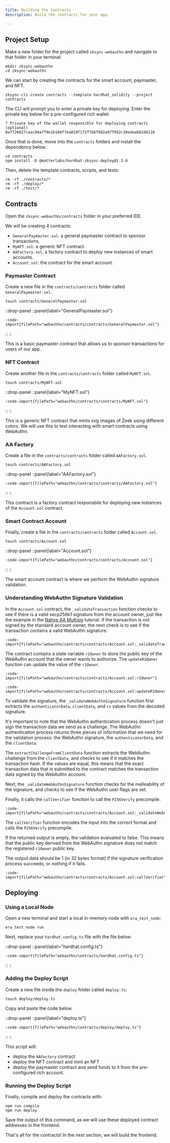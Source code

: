 ```yaml
---
title: Building the Contracts
description: Build the contracts for your app.

---
```


## Project Setup

Make a new folder for the project called `zksync-webauthn` and navigate to that folder in your terminal:

```shell
mkdir zksync-webauthn
cd zksync-webauthn
```

We can start by creating the contracts for the smart account, paymaster, and NFT.

```shell
zksync-cli create contracts --template hardhat_solidity --project contracts
```

The CLI will prompt you to enter a private key for deploying.
Enter the private key below for a pre-configured rich wallet:

```shell
? Private key of the wallet responsible for deploying contracts (optional)
0x7726827caac94a7f9e1b160f7ea819f172f7b6f9d2a97f992c38edeab82d4110
```

Once that is done, move into the `contracts` folders and
install the dependency below:

```shell
cd contracts
npm install -D @matterlabs/hardhat-zksync-deploy@1.3.0
```

Then, delete the template contracts, scripts, and tests:

```shell
rm -rf ./contracts/*
rm -rf ./deploy/*
rm -rf ./test/*
```

## Contracts

Open the `zksync-webauthn/contracts` folder in your preferred IDE.

We will be creating 4 contracts:

- `GeneralPaymaster.sol`: a general paymaster contract to sponsor transactions.
- `MyNFT.sol`: a generic NFT contract.
- `AAFactory.sol`: a factory contract to deploy new instances of smart accounts.
- `Account.sol`: the contract for the smart account.

### Paymaster Contract

Create a new file in the `contracts/contracts` folder called `GeneralPaymaster.sol`.

```shell
touch contracts/GeneralPaymaster.sol
```

::drop-panel
::panel{label="GeneralPaymaster.sol"}

```solidity [contracts/GeneralPaymaster.sol]
:code-import{filePath="webauthn/contracts/contracts/GeneralPaymaster.sol"}
```

::
::

This is a basic paymaster contract that allows us to sponsor transactions for users of our app.

### NFT Contract

Create another file in the `contracts/contracts` folder called `MyNFT.sol`.

```shell
touch contracts/MyNFT.sol
```

::drop-panel
::panel{label="MyNFT.sol"}

```solidity [contracts/MyNFT.sol]
:code-import{filePath="webauthn/contracts/contracts/MyNFT.sol"}
```

::
::

This is a generic NFT contract that mints svg images of Zeek using different colors.
We will use this to test interacting with smart contracts using WebAuthn.

### AA Factory

Create a file in the `contracts/contracts` folder called `AAFactory.sol`.

```shell
touch contracts/AAFactory.sol
```

::drop-panel
::panel{label="AAFactory.sol"}

  ```solidity [contracts/AAFactory.sol]
  :code-import{filePath="webauthn/contracts/contracts/AAFactory.sol"}
  ```

::
::

This contract is a factory contract responsbile for deploying new instances of the `Account.sol` contract.

### Smart Contract Account

Finally, create a file in the `contracts/contracts` folder called `Account.sol`.

```shell
touch contracts/Account.sol
```

::drop-panel
::panel{label="Account.sol"}

```solidity [contracts/Account.sol]
:code-import{filePath="webauthn/contracts/contracts/Account.sol"}
```

::
::

The smart account contract is where we perform the WebAuthn signature validation.

### Understanding WebAuthn Signature Validation

In the `Account.sol` contract, the `_validateTransaction` function checks to see if there is a valid secp256k1 signature from the account owner,
just like the example in the [Native AA Multisig](https://code.zksync.io/tutorials/native-aa-multisig) tutorial.
If the transaction is not signed by the standard account owner, the next check is to see if the transaction contains a valid WebAuthn signature.

```solidity [contracts/Account.sol]
:code-import{filePath="webauthn/contracts/contracts/Account.sol:_validateTransaction"}
```

The contract contains a state variable `r1Owner` to store the public key of the WebAuthn account that the owner wants to authorize.
The `updateR1Owner` function can update the value of the `r1Owner`.

```solidity [contracts/Account.sol]
:code-import{filePath="webauthn/contracts/contracts/Account.sol:r1Owner"}
```

```solidity [contracts/Account.sol]
:code-import{filePath="webauthn/contracts/contracts/Account.sol:updateR1Owner"}
```

To validate the signature, the `_validateWebAuthnSignature` function
first extracts the `authenticatorData`, `clientData`, and `rs` values from the decoded signature.

It's important to note that the WebAuthn authentication process doesn't just sign the transaction data we send as a challenge.
The WebAuthn authentication process returns three pieces of information that we need for the validation process:
the WebAuthn signature, the `authenticatorData`, and the `clientData`.

The `extractChallengeFromClientData` function extracts the WebAuthn challenge from the `clientData`, and checks to see if it matches the transaction hash.
If the values are equal,
this means that the exact transaction data that is submitted to the contract matches the transaction data signed by the WebAuthn account.

Next, the `_validateWebAuthnSignature` function checks for the malleability of the signature,
and checks to see if the WebAuthn user flags are set.

Finally, it calls the `callVerifier` function to call the `P256Verify` precompile.

```solidity [contracts/Account.sol]
:code-import{filePath="webauthn/contracts/contracts/Account.sol:_validateWebAuthnSignature"}
```

The `callVerifier` function encodes the input into the correct format and calls the `P256Verify` precompile.

If the returned output is empty, the validation evaluated to false.
This means that the public key derived from the WebAuthn signature does not match the registered `r1Owner` public key.

The output data should be 1 (in 32 bytes format) if the signature verification process succeeds, or nothing if it fails.

```solidity [contracts/Account.sol]
:code-import{filePath="webauthn/contracts/contracts/Account.sol:callVerifier"}
```

## Deploying

### Using a Local Node

Open a new terminal and start a local in-memory node with `era_test_node`:

```shell
era_test_node run
```

Next, replace your `hardhat.config.ts` file with the file below:

::drop-panel
::panel{label="hardhat.config.ts"}

```solidity [hardhat.config.ts]
:code-import{filePath="webauthn/contracts/hardhat.config.ts"}
```

::
::

### Adding the Deploy Script

Create a new file inside the `deploy` folder called `deploy.ts`:

```shell
touch deploy/deploy.ts
```

Copy and paste the code below.

::drop-panel
::panel{label="deploy.ts"}

```solidity [deploy/deploy.ts]
:code-import{filePath="webauthn/contracts/deploy/deploy.ts"}
```

::
::

This script will:

- deploy the `AAFactory` contract
- deploy the NFT contract and mint an NFT
- deploy the paymaster contract and send funds to it from the pre-configured rich account.

### Running the Deploy Script

Finally, compile and deploy the contracts with:

```shell
npm run compile
npm run deploy
```

Save the output of this command, as we will use these deployed contract addresses in the frontend.

That's all for the contracts!
In the next section, we will build the frontend.
